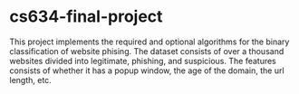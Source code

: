 # cs634-final-project
This project implements the required and optional algorithms for the binary classification of website phising. The dataset consists of over a thousand websites divided into legitimate, phishing, and suspicious. The features consists of whether it has a popup window, the age of the domain, the url length, etc.
